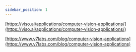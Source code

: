 ```yaml
---
sidebar_position: 1
---
```


[https://viso.ai/applications/computer-vision-applications/](https://viso.ai/applications/computer-vision-applications/)

[https://www.v7labs.com/blog/computer-vision-applications](https://www.v7labs.com/blog/computer-vision-applications)

